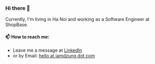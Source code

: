 ### Hi there 👋
Currently, I'm living in Ha Noi and working as a Software Engineer at ShopBase.

#### 📫 How to reach me:
- Leave me a message at [LinkedIn](https://www.linkedin.com/in/iamdzung/)
- or by Email: <a href="mailto:hello@iamdzung.com">hello at iamdzung dot com</a>

<!--
**dzungtran/dzungtran** is a ✨ _special_ ✨ repository because its `README.md` (this file) appears on your GitHub profile.

Here are some ideas to get you started:

- 🔭 I’m currently working on ...
- 🌱 I’m currently learning ...
- 👯 I’m looking to collaborate on ...
- 🤔 I’m looking for help with ...
- 💬 Ask me about ...
- 📫 How to reach me: ...
- 😄 Pronouns: ...
- ⚡ Fun fact: ...
-->
